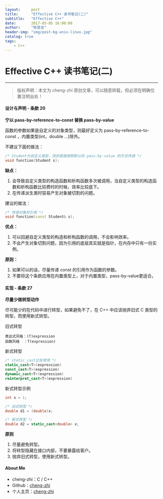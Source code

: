```yaml
---
layout:     post
title:      "Effective C++ 读书笔记(二)"
subtitle:   "Effective C++"
date:       2017-05-05 16:00:00
author:     "陈登龙"
header-img: "img/post-bg-unix-linux.jpg"
catalog: true
tags:
    - C++
---
```


# Effective C++ 读书笔记(二)
***
> 版权声明：本文为 cheng-zhi 原创文章，可以随意转载，但必须在明确位置注明出处！ 

#### 设计与声明 - 条款 20

**宁以 pass-by-reference-to-const 替换 pass-by-value**

函数的参数如果是自定义的对象类型，则最好定义为 pass-by-reference-to-const ，内置类型(int，double ...)除外。

不建议下面的做法：

``` cpp
/* Student为自定义类型，但却直接按照默认的 pass-by-value 的方式传递 */
void function(Student s);
```
**缺点：**
1. 会导致自定义类型的构造函数和析构函数多次被调用，当自定义类型的构造函数和析构函数比较费时的时候，效率比较底下。
2. 在传递派生类时容易产生对象被切割的问题。

建议的做法：

``` cpp
/* 传递对象的引用 */
void function(const Student& s);
```

**优点：**
1. 可以回避自定义类型的构造和析构函数的调用，不会影响效率。
2. 不会产生对象切割问题，因为引用的底层其实就是指针，在内存中只有一份实例。

**原则：**
1. 如果可以的话，尽量传递 const 的引用作为函数的参数。
2. 不要将这个条款应用在内置类型上，对于内置类型，pass-by-value更适合。


#### 实现 - 条款 27

**尽量少做转型动作**

尽可能少的在代码中进行转型，如果避免不了，在 C++ 中应该抛弃旧式 C 类型的转型，而使用新式转型。

旧式转型

```
表达式风格：(T)expression
函数风格  ：T(expression)
```

新式转型

```cpp
/* static_cast比较常用 */
static_cast<T>(expression)
const_cast<T>(expression)
dynamic_cast<T>(expression)
reinterpret_cast<T>(expression)
```

新式转型示例

```cpp
int x = 1;

/* 旧式转型 */
double d1 = (double)x;

/* 新式转型 */
double d2 = static_cast<double> x;
```

**原则**
1. 尽量避免转型。
2. 将转型隐藏在接口内部，不要暴露给客户。
3. 抛弃旧式转型，使用新式转型。

#### About Me
* cheng-zhi：C / C++
* Github：[cheng-zhi](https://github.com/cheng-zhi)
* 个人主页：[cheng-zhi](https://cheng-zhi.github.io/)



